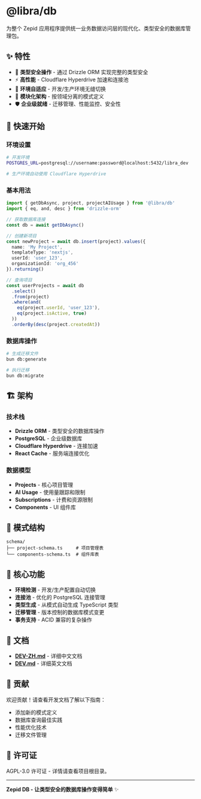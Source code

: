 # @libra/db

为整个 Zepid 应用程序提供统一业务数据访问层的现代化、类型安全的数据库管理包。

## ✨ 特性

- 🎯 **类型安全操作** - 通过 Drizzle ORM 实现完整的类型安全
- ⚡ **高性能** - Cloudflare Hyperdrive 加速和连接池
- 🔄 **环境自适应** - 开发/生产环境无缝切换
- 🧩 **模块化架构** - 按领域分离的模式定义
- 🛡️ **企业级就绪** - 迁移管理、性能监控、安全性

## 🚀 快速开始

### 环境设置

```bash
# 开发环境
POSTGRES_URL=postgresql://username:password@localhost:5432/libra_dev

# 生产环境自动使用 Cloudflare Hyperdrive
```

### 基本用法

```typescript
import { getDbAsync, project, projectAIUsage } from '@libra/db'
import { eq, and, desc } from 'drizzle-orm'

// 获取数据库连接
const db = await getDbAsync()

// 创建新项目
const newProject = await db.insert(project).values({
  name: 'My Project',
  templateType: 'nextjs',
  userId: 'user_123',
  organizationId: 'org_456'
}).returning()

// 查询项目
const userProjects = await db
  .select()
  .from(project)
  .where(and(
    eq(project.userId, 'user_123'),
    eq(project.isActive, true)
  ))
  .orderBy(desc(project.createdAt))
```

### 数据库操作

```bash
# 生成迁移文件
bun db:generate

# 执行迁移
bun db:migrate
```

## 🏗️ 架构

### 技术栈

- **Drizzle ORM** - 类型安全的数据库操作
- **PostgreSQL** - 企业级数据库
- **Cloudflare Hyperdrive** - 连接加速
- **React Cache** - 服务端连接优化

### 数据模型

- **Projects** - 核心项目管理
- **AI Usage** - 使用量跟踪和限制
- **Subscriptions** - 计费和资源限制
- **Components** - UI 组件库

## 📁 模式结构

```text
schema/
├── project-schema.ts     # 项目管理表
└── components-schema.ts  # 组件库表
```

## 🔧 核心功能

- **环境检测** - 开发/生产配置自动切换
- **连接池** - 优化的 PostgreSQL 连接管理
- **类型生成** - 从模式自动生成 TypeScript 类型
- **迁移管理** - 版本控制的数据库模式变更
- **事务支持** - ACID 兼容的复杂操作

## 📖 文档

- **[DEV-ZH.md](DEV_ZH.md)** - 详细中文文档
- **[DEV.md](./DEV.md)** - 详细英文文档

## 🤝 贡献

欢迎贡献！请查看开发文档了解以下指南：

- 添加新的模式定义
- 数据库查询最佳实践
- 性能优化技术
- 迁移文件管理

## 📄 许可证

AGPL-3.0 许可证 - 详情请查看项目根目录。

---

**Zepid DB - 让类型安全的数据库操作变得简单** ✨